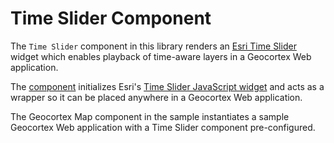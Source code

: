 # Time Slider Component

The `Time Slider` component in this library renders an [Esri Time Slider]() widget which enables playback of time-aware layers in a Geocortex Web application.

The [component](src/components/TimeSlider/TimeSlider.tsx) initializes Esri's [Time Slider JavaScript widget](https://developers.arcgis.com/javascript/latest/api-reference/esri-widgets-TimeSlider.html) and acts as a wrapper so it can be placed anywhere in a Geocortex Web application.

The Geocortex Map component in the sample instantiates a sample Geocortex Web application with a Time Slider component pre-configured.
